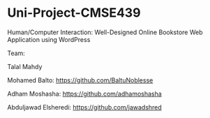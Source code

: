 # Uni-Project-CMSE439
Human/Computer Interaction: Well-Designed Online Bookstore Web Application using WordPress

Team:

Talal Mahdy

Mohamed Balto: https://github.com/BaltuNoblesse

Adham Moshasha: https://github.com/adhamoshasha

Abduljawad Elsheredi: https://github.com/jawadshred
